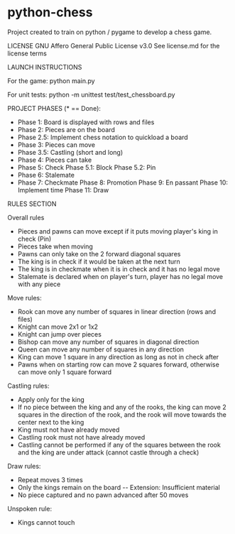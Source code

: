 # python-chess

Project created to train on python / pygame to develop a chess game.

LICENSE
GNU Affero General Public License v3.0
See license.md for the license terms

LAUNCH INSTRUCTIONS

For the game:
python main.py

For unit tests:
python -m unittest test/test_chessboard.py


PROJECT PHASES (* == Done):
* Phase 1: Board is displayed with rows and files
* Phase 2: Pieces are on the board
* Phase 2.5: Implement chess notation to quickload a board
* Phase 3: Pieces can move
* Phase 3.5: Castling (short and long)
* Phase 4: Pieces can take
* Phase 5: Check
Phase 5.1: Block
Phase 5.2: Pin
* Phase 6: Stalemate
* Phase 7: Checkmate
Phase 8: Promotion
Phase 9: En passant
Phase 10: Implement time
Phase 11: Draw

RULES SECTION

Overall rules
- Pieces and pawns can move except if it puts moving player's king in check (Pin)
- Pieces take when moving
- Pawns can only take on the 2 forward diagonal squares
- The king is in check if it would be taken at the next turn
- The king is in checkmate when it is in check and it has no legal move
- Stalemate is declared when on player's turn, player has no legal move with any piece

Move rules:
- Rook can move any number of squares in linear direction (rows and files)
- Knight can move 2x1 or 1x2
- Knight can jump over pieces
- Bishop can move any number of squares in diagonal direction
- Queen can move any number of squares in any direction
- King can move 1 square in any direction as long as not in check after
- Pawns when on starting row can move 2 squares forward, otherwise can move only 1 square forward

Castling rules:
- Apply only for the king
- If no piece between the king and any of the rooks, the king can move 2 squares in the direction of the rook, and the rook will move towards the center next to the king
- King must not have already moved
- Castling rook must not have already moved
- Castling cannot be performed if any of the squares between the rook and the king are under attack (cannot castle through a check)

Draw rules:
- Repeat moves 3 times
- Only the kings remain on the board
-- Extension: Insufficient material
- No piece captured and no pawn advanced after 50 moves

Unspoken rule:
- Kings cannot touch